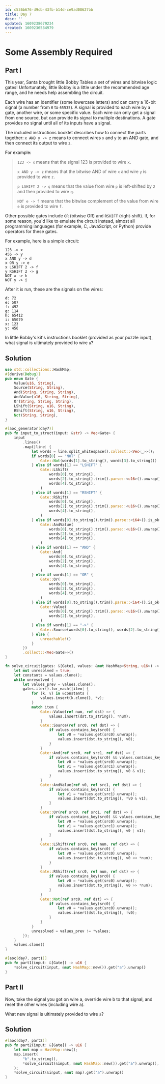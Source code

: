 ```yaml
---
id: c536b676-d9cb-43fb-b14d-ce9ad08627bb
title: Day 7
desc: ''
updated: 1609238679234
created: 1609236534979
---
```


# Some Assembly Required

## Part I

This year, Santa brought little Bobby Tables a set of wires and bitwise logic gates! Unfortunately, little Bobby is a little under the recommended age range, and he needs help assembling the circuit.

Each wire has an identifier (some lowercase letters) and can carry a 16-bit signal (a number from `0` to `65535`). A signal is provided to each wire by a gate, another wire, or some specific value. Each wire can only get a signal from one source, but can provide its signal to multiple destinations. A gate provides no signal until all of its inputs have a signal.

The included instructions booklet describes how to connect the parts together: `x AND y -> z` means to connect wires `x` and `y` to an AND gate, and then connect its output to wire `z`.

For example:

>`123 -> x` means that the signal 123 is provided to wire `x`.
>
>`x AND y -> z` means that the bitwise AND of wire `x` and wire `y` is provided to wire `z`.
>
>`p LSHIFT 2 -> q` means that the value from wire `p` is left-shifted by `2` and then provided to wire `q`.
>
>`NOT e -> f` means that the bitwise complement of the value from wire `e` is provided to wire `f`.

Other possible gates include `OR` (bitwise OR) and `RSHIFT` (right-shift). If, for some reason, you'd like to emulate the circuit instead, almost all programming languages (for example, C, JavaScript, or Python) provide operators for these gates.

For example, here is a simple circuit:
```
123 -> x
456 -> y
x AND y -> d
x OR y -> e
x LSHIFT 2 -> f
y RSHIFT 2 -> g
NOT x -> h
NOT y -> i
```

After it is run, these are the signals on the wires:

```
d: 72
e: 507
f: 492
g: 114
h: 65412
i: 65079
x: 123
y: 456
```

In little Bobby's kit's instructions booklet (provided as your puzzle input), what signal is ultimately provided to wire `a`?

## Solution
```rust
use std::collections::HashMap;
#[derive(Debug)]
pub enum Gate {
    Value(u16, String),
    Source(String, String),
    And(String, String, String),
    AndValue(u16, String, String),
    Or(String, String, String),
    LShift(String, u16, String),
    RShift(String, u16, String),
    Not(String, String),
}

#[aoc_generator(day7)]
pub fn input_to_struct(input: &str) -> Vec<Gate> {
    input
        .lines()
        .map(|line| {
            let words = line.split_whitespace().collect::<Vec<_>>();
            if words[0] == "NOT" {
                Gate::Not(words[1].to_string(), words[3].to_string())
            } else if words[1] == "LSHIFT" {
                Gate::LShift(
                    words[0].to_string(),
                    words[2].to_string().trim().parse::<u16>().unwrap(),
                    words[4].to_string(),
                )
            } else if words[1] == "RSHIFT" {
                Gate::RShift(
                    words[0].to_string(),
                    words[2].to_string().trim().parse::<u16>().unwrap(),
                    words[4].to_string(),
                )
            } else if words[0].to_string().trim().parse::<i64>().is_ok() && words[1] == "AND" {
                Gate::AndValue(
                    words[0].to_string().trim().parse::<u16>().unwrap(),
                    words[2].to_string(),
                    words[4].to_string(),
                )
            } else if words[1] == "AND" {
                Gate::And(
                    words[0].to_string(),
                    words[2].to_string(),
                    words[4].to_string(),
                )
            } else if words[1] == "OR" {
                Gate::Or(
                    words[0].to_string(),
                    words[2].to_string(),
                    words[4].to_string(),
                )
            } else if words[0].to_string().trim().parse::<i64>().is_ok() && words[1] == "->" {
                Gate::Value(
                    words[0].to_string().trim().parse::<u16>().unwrap(),
                    words[2].to_string(),
                )
            } else if words[1] == "->" {
                Gate::Source(words[0].to_string(), words[2].to_string())
            } else {
                unreachable!()
            }
        })
        .collect::<Vec<Gate>>()
}

fn solve_circuit(gates: &[Gate], values: &mut HashMap<String, u16>) -> HashMap<String, u16> {
    let mut unresolved = true;
    let constants = values.clone();
    while unresolved {
        let values_prev = values.clone();
        gates.iter().for_each(|item| {
            for (k, v) in &constants {
                values.insert(k.clone(), *v);
            }
            match item {
                Gate::Value(ref num, ref dst) => {
                    values.insert(dst.to_string(), *num);
                }
                Gate::Source(ref src0, ref dst) => {
                    if values.contains_key(src0) {
                        let v0 = *values.get(src0).unwrap();
                        values.insert(dst.to_string(), v0);
                    }
                }
                Gate::And(ref src0, ref src1, ref dst) => {
                    if values.contains_key(src0) && values.contains_key(src1) {
                        let v0 = *values.get(src0).unwrap();
                        let v1 = *values.get(src1).unwrap();
                        values.insert(dst.to_string(), v0 & v1);
                    }
                }
                Gate::AndValue(ref v0, ref src1, ref dst) => {
                    if values.contains_key(src1) {
                        let v1 = *values.get(src1).unwrap();
                        values.insert(dst.to_string(), *v0 & v1);
                    }
                }
                Gate::Or(ref src0, ref src1, ref dst) => {
                    if values.contains_key(src0) && values.contains_key(src1) {
                        let v0 = *values.get(src0).unwrap();
                        let v1 = *values.get(src1).unwrap();
                        values.insert(dst.to_string(), v0 | v1);
                    }
                }
                Gate::LShift(ref src0, ref num, ref dst) => {
                    if values.contains_key(src0) {
                        let v0 = *values.get(src0).unwrap();
                        values.insert(dst.to_string(), v0 << *num);
                    }
                }
                Gate::RShift(ref src0, ref num, ref dst) => {
                    if values.contains_key(src0) {
                        let v0 = *values.get(src0).unwrap();
                        values.insert(dst.to_string(), v0 >> *num);
                    }
                }
                Gate::Not(ref src0, ref dst) => {
                    if values.contains_key(src0) {
                        let v0 = *values.get(src0).unwrap();
                        values.insert(dst.to_string(), !v0);
                    }
                }
            }
            unresolved = values_prev != *values;
        });
    }
    values.clone()
}

#[aoc(day7, part1)]
pub fn part1(input: &[Gate]) -> u16 {
    *solve_circuit(input, &mut HashMap::new()).get("a").unwrap()
}
```

## Part II

Now, take the signal you got on wire a, override wire b to that signal, and reset the other wires (including wire a).

What new signal is ultimately provided to wire `a`?

## Solution

```rust
#[aoc(day7, part2)]
pub fn part2(input: &[Gate]) -> u16 {
    let mut map = HashMap::new();
    map.insert(
        "b".to_string(),
        *solve_circuit(&input, &mut HashMap::new()).get("a").unwrap(),
    );
    *solve_circuit(&input, &mut map).get("a").unwrap()
}
```
